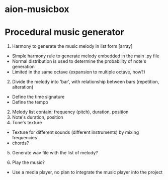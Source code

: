 # aion-musicbox

# Procedural music generator


1. Harmony to generate the music melody in list form [array]
  - Simple harmony rule to generate melody embedded in the main .py file
  - Normal distribution is used to determine the probability of note's generation
  - Limited in the same octave (expansion to multiple octave, how?)

2. Divide the melody into 'bar', with relationship between bars (repetition, alteration)
  - Define the time signature
  - Define the tempo

2. Melody list contain: frequency (pitch), duration, position
3. Note's duration, position
4. Tone's texture
  - Texture for different sounds (different instruments) by mixing frequencies
  - chords?
  
5. Generate wav file with the list of melody?

6. Play the music?
  - Use a media player, no plan to integrate the music player into the project
